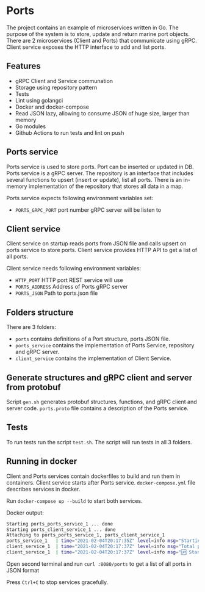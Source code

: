 # Ports

The project contains an example of microservices written in Go.
The purpose of the system is to store, update and return marine port objects.
There are 2 microservices (Client and Ports) that communicate using gRPC.
Client service exposes the HTTP interface to add and list ports.

## Features

- gRPC Client and Service communation
- Storage using repository pattern
- Tests
- Lint using golangci
- Docker and docker-compose
- Read JSON lazy, allowing to consume JSON of huge size, larger than memory
- Go modules
- Github Actions to run tests and lint on push

## Ports service

Ports service is used to store ports.
Port can be inserted or updated in DB.
Ports service is a gRPC server.
The repository is an interface that includes several functions to upsert (insert or update),
list all ports.
There is an in-memory implementation of the repository that stores all data in a map.

Ports service expects following environment variables set:
- `PORTS_GRPC_PORT` port number gRPC server will be listen to

## Client service

Client service on startup reads ports from JSON file and calls upsert on ports service to
store ports.
Client service provides HTTP API to get a list of all ports.

Client service needs following environment variables:
- `HTTP_PORT` HTTP port REST service will use
- `PORTS_ADDRESS` Address of Ports gRPC server
- `PORTS_JSON` Path to ports.json file

## Folders structure

There are 3 folders:

- `ports` contains definitions of a Port structure, ports JSON file.
- `ports_service` contains the implementation of Ports Service, repository and gRPC server.
- `client_service` contains the implementation of Client Service.

## Generate structures and gRPC client and server from protobuf 

Script `gen.sh` generates protobuf structures, functions, and gRPC client and server code.
`ports.proto` file contains a description of the Ports service.

## Tests

To run tests run the script `test.sh`. The script will run tests in all 3 folders.

## Running in docker

Client and Ports services contain dockerfiles to build and run them in containers.
Client service starts after Ports service.
`docker-compose.yml` file describes services in docker.

Run `docker-compose up --build` to start both services.

Docker output:

```sh
Starting ports_ports_service_1 ... done
Starting ports_client_service_1 ... done
Attaching to ports_ports_service_1, ports_client_service_1
ports_service_1   | time="2021-02-04T20:17:35Z" level=info msg="Starting Ports GRPC Server on port 4040" Server="Ports GRPC Server"
client_service_1  | time="2021-02-04T20:17:37Z" level=info msg="Total ports loaded: 1632, failed: 0" Server=Client
client_service_1  | time="2021-02-04T20:17:37Z" level=info msg="🆙 Starting server at port 8080" Server=Client
```

Open second terminal and run
`curl :8080/ports` to get a list of all ports in JSON format

Press `Ctrl+C` to stop services gracefully.

